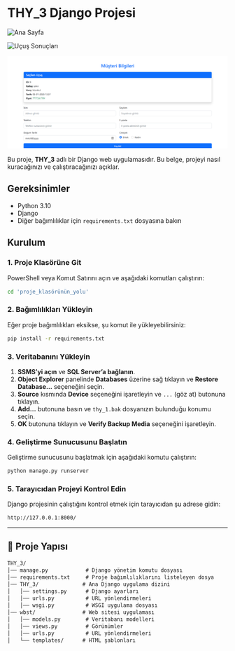 # THY_3 Django Projesi

![Ana Sayfa](https://user-images.githubusercontent.com/12345678/resim.png)

![Uçuş Sonuçları](https://user-images.githubusercontent.com/12345678/resim.png)

![Müşteri Bilgileri](https://github.com/Ugurhandasdemir/Flights-Booking/blob/main/images/Screenshot%202025-01-12%20005855.png)




Bu proje, **THY_3** adlı bir Django web uygulamasıdır. Bu belge, projeyi nasıl kuracağınızı ve çalıştıracağınızı açıklar.

## Gereksinimler

- Python 3.10
- Django
- Diğer bağımlılıklar için `requirements.txt` dosyasına bakın

## Kurulum

### 1. Proje Klasörüne Git

PowerShell veya Komut Satırını açın ve aşağıdaki komutları çalıştırın:

```sh
cd 'proje_klasörünün_yolu'
```

### 2. Bağımlılıkları Yükleyin

Eğer proje bağımlılıkları eksikse, şu komut ile yükleyebilirsiniz:

```sh
pip install -r requirements.txt
```

### 3. Veritabanını Yükleyin

1. **SSMS’yi açın** ve **SQL Server’a bağlanın**.
2. **Object Explorer** panelinde **Databases** üzerine sağ tıklayın ve **Restore Database…** seçeneğini seçin.
3. **Source** kısmında **Device** seçeneğini işaretleyin ve `...` (göz at) butonuna tıklayın.
4. **Add...** butonuna basın ve `thy_1.bak` dosyanızın bulunduğu konumu seçin.
5. **OK** butonuna tıklayın ve **Verify Backup Media** seçeneğini işaretleyin.

### 4. Geliştirme Sunucusunu Başlatın

Geliştirme sunucusunu başlatmak için aşağıdaki komutu çalıştırın:

```sh
python manage.py runserver
```

### 5. Tarayıcıdan Projeyi Kontrol Edin

Django projesinin çalıştığını kontrol etmek için tarayıcıdan şu adrese gidin:

```sh
http://127.0.0.1:8000/
```

---

## 📂 Proje Yapısı

```
THY_3/
│── manage.py            # Django yönetim komutu dosyası
│── requirements.txt     # Proje bağımlılıklarını listeleyen dosya
│── THY_3/              # Ana Django uygulama dizini
│   │── settings.py      # Django ayarları
│   │── urls.py          # URL yönlendirmeleri
│   │── wsgi.py          # WSGI uygulama dosyası
│── wbst/               # Web sitesi uygulaması
│   │── models.py        # Veritabanı modelleri
│   │── views.py         # Görünümler
│   │── urls.py          # URL yönlendirmeleri
│   └── templates/      # HTML şablonları
```
